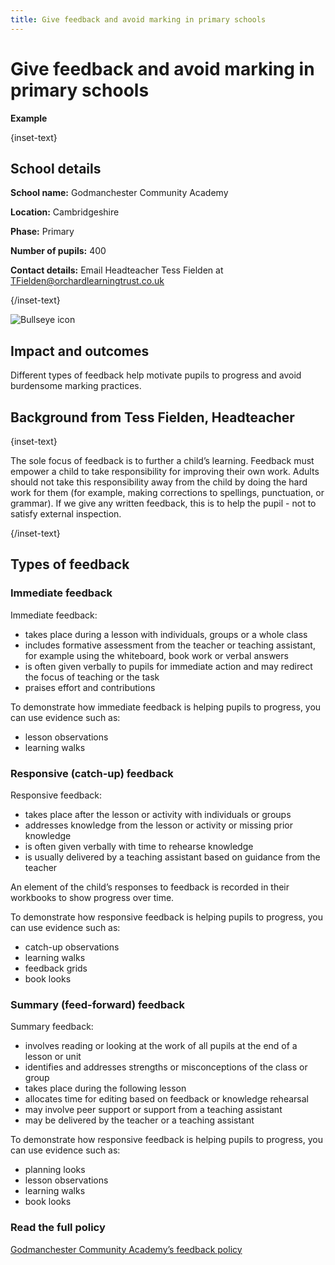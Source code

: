 ```yaml
---
title: Give feedback and avoid marking in primary schools
---
```


# Give feedback and avoid marking in primary schools

<strong class="govuk-tag">Example</strong>

{inset-text}

## School details

**School name:** Godmanchester Community Academy

**Location:** Cambridgeshire

**Phase:** Primary

**Number of pupils:** 400

**Contact details:** Email Headteacher Tess Fielden at <TFielden@orchardlearningtrust.co.uk>

{/inset-text}

<div class="govuk-grid-row dfe-width-container">
  <div class="govuk-grid-column-full">
    <div class="info-box">
      <div class="info-box__corner">
        <img src="/assets/images/bullseye.svg" alt="Bullseye icon">
      </div>
      <h2 class="govuk-heading-m">
        Impact and outcomes
      </h2>
      <p>
        Different types of feedback help motivate pupils to progress and avoid burdensome marking practices.        
      </p>
    </div>
  </div>
</div>

## Background from Tess Fielden, Headteacher

{inset-text}

The sole focus of feedback is to further a child’s learning. Feedback must empower a child to take responsibility for improving their own work. Adults should not take this responsibility away from the child by doing the hard work for them (for example, making corrections to spellings, punctuation, or grammar). If we give any written feedback, this is to help the pupil - not to satisfy external inspection.

{/inset-text}

## Types of feedback

### Immediate feedback

Immediate feedback:

- takes place during a lesson with individuals, groups or a whole class
- includes formative assessment from the teacher or teaching assistant, for example using the whiteboard, book work or verbal answers
- is often given verbally to pupils for immediate action and may redirect the focus of teaching or the task
- praises effort and contributions

To demonstrate how immediate feedback is helping pupils to progress, you can use evidence such as:

- lesson observations
- learning walks

### Responsive (catch-up) feedback

Responsive feedback:

- takes place after the lesson or activity with individuals or groups
- addresses knowledge from the lesson or activity or missing prior knowledge
- is often given verbally with time to rehearse knowledge
- is usually delivered by a teaching assistant based on guidance from the teacher

An element of the child’s responses to feedback is recorded in their workbooks to show progress over time.

To demonstrate how responsive feedback is helping pupils to progress, you can use evidence such as:

- catch-up observations
- learning walks
- feedback grids
- book looks

### Summary (feed-forward) feedback

Summary feedback:

- involves reading or looking at the work of all pupils at the end of a lesson or unit
- identifies and addresses strengths or misconceptions of the class or group
- takes place during the following lesson
- allocates time for editing based on feedback or knowledge rehearsal
- may involve peer support or support from a teaching assistant
- may be delivered by the teacher or a teaching assistant

To demonstrate how responsive feedback is helping pupils to progress, you can use evidence such as:

- planning looks
- lesson observations
- learning walks
- book looks

### Read the full policy

[Godmanchester Community Academy’s feedback policy](https://www.godmanchester.cambs.sch.uk/_site/data/files/users/template/files/335BE378887246741BBA22CDDF20CF0B.pdf?pid=26)
